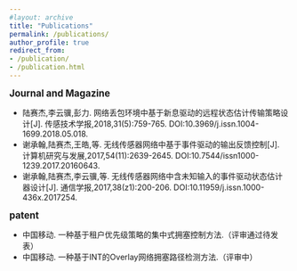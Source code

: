```yaml
---
#layout: archive
title: "Publications"
permalink: /publications/
author_profile: true
redirect_from:
- /publication/
- /publication.html
---
```

<big>**Journal and Magazine**</big>

- 陆赛杰,李云骥,彭力. 网络丢包环境中基于新息驱动的远程状态估计传输策略设计[J]. 传感技术学报,2018,31(5):759-765. DOI:10.3969/j.issn.1004-1699.2018.05.018.
- 谢承翰,陆赛杰,王皓,等. 无线传感器网络中基于事件驱动的输出反馈控制[J]. 计算机研究与发展,2017,54(11):2639-2645. DOI:10.7544/issn1000-1239.2017.20160643.
- 谢承翰,陆赛杰,李云骥,等. 无线传感器网络中含未知输入的事件驱动状态估计器设计[J]. 通信学报,2017,38(z1):200-206. DOI:10.11959/j.issn.1000-436x.2017254.

<big>**patent**</big>

- 中国移动. 一种基于租户优先级策略的集中式拥塞控制方法.（评审通过待发表）
- 中国移动. 一种基于INT的Overlay网络拥塞路径检测方法.（评审中）
